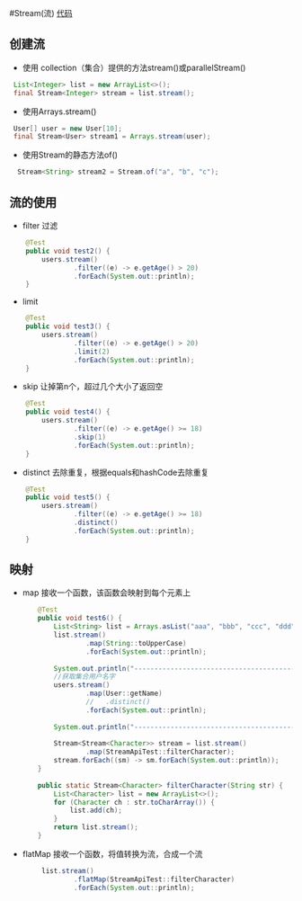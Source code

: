 #Stream(流)
[代码](https://github.com/zhaoyunxing92/java8-example/blob/master/src/test/java/com/sunny/jdk8/stream/StreamApiTest.java)
## 创建流
* 使用 collection（集合）提供的方法stream()或parallelStream()
 ```java
  List<Integer> list = new ArrayList<>();
  final Stream<Integer> stream = list.stream();
```
* 使用Arrays.stream()
```java
 User[] user = new User[10];
 final Stream<User> stream1 = Arrays.stream(user);
```
* 使用Stream的静态方法of()
```java
  Stream<String> stream2 = Stream.of("a", "b", "c");
```
## 流的使用
* filter 过滤
```java
    @Test
    public void test2() {
        users.stream()
                .filter((e) -> e.getAge() > 20)
                .forEach(System.out::println);
    }
```
* limit
```java
    @Test
    public void test3() {
        users.stream()
                .filter((e) -> e.getAge() > 20)
                .limit(2)
                .forEach(System.out::println);
    }
```
* skip 让掉第n个，超过几个大小了返回空
```java
    @Test
    public void test4() {
        users.stream()
                .filter((e) -> e.getAge() >= 18)
                .skip(1)
                .forEach(System.out::println);
    }
```
* distinct 去除重复，根据equals和hashCode去除重复
```java
    @Test
    public void test5() {
        users.stream()
                .filter((e) -> e.getAge() >= 18)
                .distinct()
                .forEach(System.out::println);
    }
```
## 映射
* map 接收一个函数，该函数会映射到每个元素上
```java
       @Test
       public void test6() {
           List<String> list = Arrays.asList("aaa", "bbb", "ccc", "ddd", "eee");
           list.stream()
                   .map(String::toUpperCase)
                   .forEach(System.out::println);
   
           System.out.println("-----------------------------------------");
           //获取集合用户名字
           users.stream()
                   .map(User::getName)
                   //   .distinct()
                   .forEach(System.out::println);
   
           System.out.println("-----------------------------------------");
   
           Stream<Stream<Character>> stream = list.stream()
                   .map(StreamApiTest::filterCharacter);
           stream.forEach((sm) -> sm.forEach(System.out::println));
       }
   
       public static Stream<Character> filterCharacter(String str) {
           List<Character> list = new ArrayList<>();
           for (Character ch : str.toCharArray()) {
               list.add(ch);
           }
           return list.stream();
       }
```
* flatMap 接收一个函数，将值转换为流，合成一个流
```java
        list.stream()
                .flatMap(StreamApiTest::filterCharacter)
                .forEach(System.out::println);
```